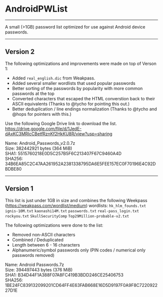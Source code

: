 # AndroidPWList
---
A small (>1GB) password list optimized for use against Android device passwords.

---

## Version 2
The following optimizations and improvements were made on top of Verson 1:

* Added `real_english.dic` from Weakpass.
* Added several smaller wordlists that used popular passwords
* Better sorting of the passwords by popularity with more common passwords at the top
* Converted characters that escaped the HTML converstion back to their ASCII equivalents (Thanks to @tycho for pointing this out.)
* Better deduplication / line endings normalization (Thanks to @tycho and @hops for pointers with this.)

Use the following Google Drive link to download the list. <br />
https://drive.google.com/file/d/1JedE-dAxKC3MRIcCBetfRznKf2HkKU8R/view?usp=sharing

Name: Android_Passwords_v2.0.7z <br />
Size: 382442921 bytes (364 MiB) <br />
SHA1: 5515760218E0D5C257B5F6C213407F67C9460A4D <br />
SHA256: 34B6EA85C2C47AA261952A2381338795DA6E5FEE157EC0F70196E4C92DBDBE80 <br />

---

## Version 1
This list is just under 1GB in size and combines the following Weekpass (https://weakpass.com/wordlist/medium) wordlists:
`hk_hlm_founds.txt`
`ignis-10M.txt`
`kaonashi14M.txt`
`passwords.txt`
`real-pass_login.txt`
`rockyou.txt`
`SkullSecurityComp`
`Top29Million-probable-v2.txt`

The following optimizations were done to the list:

* Removed non-ASCII characters
* Combined / Deduplicated
* Length between 6 - 16 characters
* Alphanumeric/symbol passwords only (PIN codes / numerical only passwords removed)

Name: Android Passwords.7z <br />
Size: 394497443 bytes (376 MiB) <br />
SHA1: B34D44F1A388F07A8FC419B3BDD246CE25406753 <br />
SHA256: 1BE24FC839132099201CD64FF4E63FAB668E16D5D9197F0A9F8C722092227D1E <br />
